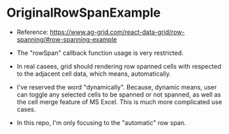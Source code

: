 # OriginalRowSpanExample

- Reference: https://www.ag-grid.com/react-data-grid/row-spanning/#row-spanning-example

- The "rowSpan" callback function usage is very restricted.

- In real casees, grid should rendering row spanned cells with respected to the adjacent cell data, which means, automatically.

- I've reserved the word "dynamically". Because, dynamic means, user can toggle any selected cells to be spanned or not spanned,
  as well as the cell merge feature of MS Excel. This is much more complicated use cases.

- In this repo, I'm only focusing to the "automatic" row span.

